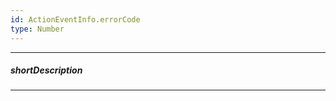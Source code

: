 ```yaml
---
id: ActionEventInfo.errorCode
type: Number
---
```

---
##### shortDescription
<!-- Description goes here -->

---
<!-- Description goes here -->